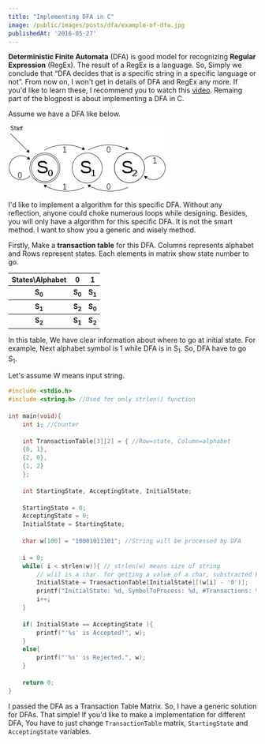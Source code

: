 ```yaml
---
title: "Implementing DFA in C"
image: /public/images/posts/dfa/example-of-dfa.jpg
publishedAt: '2016-05-27'
---
```


**Deterministic Finite Automata** (DFA) is good model for recognizing **Regular Expression** (RegEx). The result of a RegEx is a language. So, Simply we conclude that “DFA decides that is a specific string in a specific language or not”. From now on, I won't get in details of DFA and RegEx any more. If you'd like to learn these, I recommend you to watch this [video](https://www.youtube.com/watch?v=GP21wU6R0-o). Remaing part of the blogpost is about implementing a DFA in C.

Assume we have a DFA like below.

![An Example of a DFA](/public/images/posts/dfa/example-of-dfa.jpg)

I'd like to implement a algorithm for this specific DFA. Without any reflection, anyone could choke numerous loops while designing. Besides, you will only have a algorithm for this specific DFA. It is not the smart method. I want to show you a generic and wisely method.

Firstly, Make a **transaction table** for this DFA. Columns represents alphabet and Rows represent states. Each elements in matrix show state number to go.

<table><tbody>
<tr><th>States\Alphabet</th><th>0</th><th>1</th></tr>
<tr><th>S<sub>0</sub></th><th>S<sub>0</sub></th><th>S<sub>1</sub></th></tr>
<tr><th>S<sub>1</sub></th><th>S<sub>2</sub></th><th>S<sub>0</sub></th></tr>
<tr><th>S<sub>2</sub></th><th>S<sub>1</sub></th><th>S<sub>2</sub></th></tr>
</tbody></table>
In this table, We have clear information about where to go at initial state. For example, Next alphabet symbol is 1 while DFA is in S<sub>1</sub>. So, DFA have to go S<sub>1</sub>.

Let's assume W means input string.

```c
#include <stdio.h>
#include <string.h> //Used for only strlen() function

int main(void){
    int i; //Counter

    int TransactionTable[3][2] = { //Row=state, Column=alphabet
    {0, 1},
    {2, 0},
    {1, 2}
    };

    int StartingState, AcceptingState, InitialState;

    StartingState = 0;
    AcceptingState = 0;
    InitialState = StartingState;

    char w[100] = "10001011101"; //String will be processed by DFA

    i = 0;
    while( i < strlen(w)){ // strlen(w) means size of string
        // w[i] is a char. for getting a value of a char, substracted by '0'
        InitialState = TransactionTable[InitialState][(w[i] - '0')];
        printf("InitialState: %d, SymbolToProcess: %d, #Transactions: %d\n", InitialState, w[i] - '0', i+1); //Only for information
        i++;
    }

    if( InitialState == AcceptingState ){
        printf("'%s' is Accepted!", w);
    }
    else{
        printf("'%s' is Rejected.", w);
    }

    return 0;
}


```

I passed the DFA as a Transaction Table Matrix. So, I have a generic solution for DFAs. That simple! If you'd like to make a implementation for different DFA, You have to just change `TransactionTable` matrix, `StartingState` and `AcceptingState` variables.
